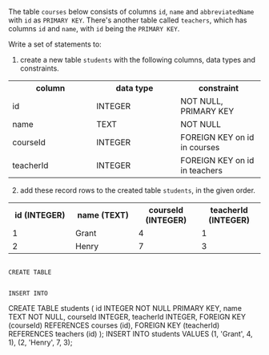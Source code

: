 The table `courses` below consists of columns `id`, `name` and `abbreviatedName` with `id` as `PRIMARY KEY`. There's another table called `teachers`, which has columns `id` and `name`, with `id` being the `PRIMARY KEY`.

Write a set of statements to:

1. create a new table `students` with the following columns, data types and constraints.

<table>
    <tr>
        <th width='33%'>column</th>
        <th width='33%'>data type</th>
        <th width='33%'>constraint</th>
    </tr>
    <tr>
        <td width='33%'>id</td>
        <td width='33%'>INTEGER</td>
        <td width='33%'>NOT NULL, PRIMARY KEY</td>
    </tr>
    <tr>
        <td width='33%'>name</td>
        <td width='33%'>TEXT</td>
        <td width='33%'>NOT NULL</td>
    </tr>
    <tr>
        <td width='33%'>courseId</td>
        <td width='33%'>INTEGER</td>
        <td width='33%'>FOREIGN KEY on id in courses</td>
    </tr>
    <tr>
        <td width='33%'>teacherId</td>
        <td width='33%'>INTEGER</td>
        <td width='33%'>FOREIGN KEY on id in teachers</td>
    </tr>
</table>

2. add these record rows to the created table `students`, in the given order.

<table>
    <tr>
        <th width='25%'>id (INTEGER)</th>
        <th width='25%'>name (TEXT)</th>
        <th width='25%'>courseId (INTEGER)</th>
        <th width='25%'>teacherId (INTEGER)</th>
    </tr>
    <tr>
        <td width='25%'>1</td>
        <td width='25%'>Grant</td>
        <td width='25%'>4</td>
        <td width='25%'>1</td>
    </tr>
    <tr>
        <td width='25%'>2</td>
        <td width='25%'>Henry</td>
        <td width='25%'>7</td>
        <td width='25%'>3</td>
    </tr>
</table>



<codeblock language="sql" dbName="students3-v3.db" focusTableAfterRun="students" type="exercise" testMode="fixedInput">
<code>
CREATE TABLE

INSERT INTO
</code>

<solution>
CREATE TABLE students (
                        id INTEGER NOT NULL PRIMARY KEY,
                        name TEXT NOT NULL,
                        courseId INTEGER,
                        teacherId INTEGER,
                        FOREIGN KEY (courseId) REFERENCES courses (id),
                        FOREIGN KEY (teacherId) REFERENCES teachers (id)
                      );
INSERT INTO students VALUES
                    (1, 'Grant', 4, 1),
                    (2, 'Henry', 7, 3);
</solution>
</codeblock>
